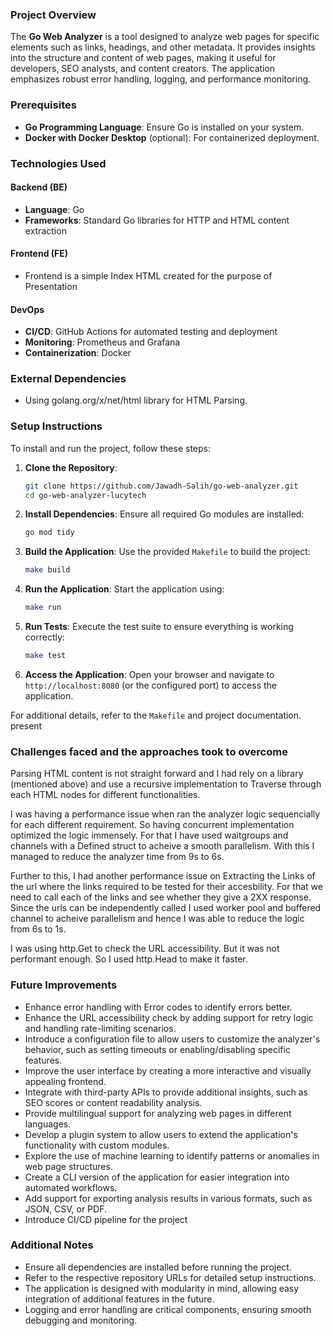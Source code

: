 
### Project Overview
The **Go Web Analyzer** is a tool designed to analyze web pages for specific elements such as links, headings, and other metadata. It provides insights into the structure and content of web pages, making it useful for developers, SEO analysts, and content creators. The application emphasizes robust error handling, logging, and performance monitoring.

### Prerequisites
- **Go Programming Language**: Ensure Go is installed on your system. 
- **Docker with Docker Desktop** (optional): For containerized deployment. 

### Technologies Used
#### Backend (BE)
- **Language**: Go
- **Frameworks**: Standard Go libraries for HTTP and HTML content extraction

#### Frontend (FE)
- Frontend is a simple Index HTML created for the purpose of Presentation

#### DevOps
- **CI/CD**: GitHub Actions for automated testing and deployment
- **Monitoring**: Prometheus and Grafana
- **Containerization**: Docker


### External Dependencies
- Using golang.org/x/net/html library for HTML Parsing. 

### Setup Instructions
To install and run the project, follow these steps:

1. **Clone the Repository**:
    ```bash
    git clone https://github.com/Jawadh-Salih/go-web-analyzer.git
    cd go-web-analyzer-lucytech
    ```

2. **Install Dependencies**:
    Ensure all required Go modules are installed:
    ```bash
    go mod tidy
    ```

3. **Build the Application**:
    Use the provided `Makefile` to build the project:
    ```bash
    make build
    ```

4. **Run the Application**:
    Start the application using:
    ```bash
    make run
    ```

5. **Run Tests**:
    Execute the test suite to ensure everything is working correctly:
    ```bash
    make test
    ```

8. **Access the Application**:
    Open your browser and navigate to `http://localhost:8080` (or the configured port) to access the application.

For additional details, refer to the `Makefile` and project documentation.
present


### Challenges faced and the approaches took to overcome

Parsing HTML content is not straight forward and I had rely on a library (mentioned above) and use a recursive implementation to Traverse through each HTML nodes for different functionalities.

I was having a performance issue when ran the analyzer logic sequencially for each different requirement. So having concurrent implementation optimized the logic immensely. For that I have used waitgroups and channels with a Defined struct to acheive a smooth parallelism. With this I managed to reduce the analyzer time from 9s to 6s.

Further to this, I had another performance issue on Extracting the Links of the url where the links required to be tested for their accesbility. For that we need to call each of the links and see whether they give a 2XX response. Since the urls can be independently called I used worker pool and buffered channel to acheive parallelism and hence I was able to reduce the logic from 6s to 1s.

I was using http.Get to check the URL accessibility. But it was not performant enough. So I used http.Head to make it faster. 


### Future Improvements
- Enhance error handling with Error codes to identify errors better.
- Enhance the URL accessibility check by adding support for retry logic and handling rate-limiting scenarios.
- Introduce a configuration file to allow users to customize the analyzer's behavior, such as setting timeouts or enabling/disabling specific features.
- Improve the user interface by creating a more interactive and visually appealing frontend.
- Integrate with third-party APIs to provide additional insights, such as SEO scores or content readability analysis.
- Provide multilingual support for analyzing web pages in different languages.
- Develop a plugin system to allow users to extend the application's functionality with custom modules.
- Explore the use of machine learning to identify patterns or anomalies in web page structures.
- Create a CLI version of the application for easier integration into automated workflows.
- Add support for exporting analysis results in various formats, such as JSON, CSV, or PDF.
- Introduce CI/CD pipeline for the project

### Additional Notes
- Ensure all dependencies are installed before running the project.
- Refer to the respective repository URLs for detailed setup instructions.
- The application is designed with modularity in mind, allowing easy integration of additional features in the future.
- Logging and error handling are critical components, ensuring smooth debugging and monitoring.
 